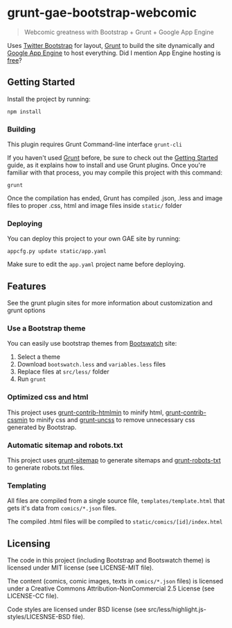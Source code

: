 # grunt-gae-bootstrap-webcomic

> Webcomic greatness with Bootstrap + Grunt + Google App Engine

Uses [Twitter Bootstrap](https://github.com/twbs/bootstrap/) for layout, [Grunt](gruntjs.com) to build the site dynamically and [Google App Engine](https://appengine.google.com/) to host everything. Did I mention App Engine hosting is [free](https://developers.google.com/appengine/pricing)?



## Getting Started

Install the project by running:
```shell
npm install
```

### Building
This plugin requires Grunt Command-line interface ```grunt-cli```

If you haven't used [Grunt](http://gruntjs.com/) before, be sure to check out the [Getting Started](http://gruntjs.com/getting-started) guide, as it explains how to install and use Grunt plugins. Once you're familiar with that process, you may compile this project with this command:

```shell
grunt
```

Once the compilation has ended, Grunt has compiled .json, .less and image files to proper .css, html and image files inside `static/` folder

### Deploying

You can deploy this project to your own GAE site by running:
```shell
appcfg.py update static/app.yaml
```
Make sure to edit the `app.yaml` project name before deploying.

## Features

See the grunt plugin sites for more information about customization and grunt options

### Use a Bootstrap theme

You can easily use bootstrap themes from [Bootswatch](http://bootswatch.com/) site:

1. Select a theme
2. Download `bootswatch.less` and `variables.less` files
3. Replace files at `src/less/` folder
4. Run `grunt`

### Optimized css and html

This project uses [grunt-contrib-htmlmin](https://github.com/gruntjs/grunt-contrib-htmlmin) to minify html, [grunt-contrib-cssmin](https://github.com/gruntjs/grunt-contrib-cssmin) to minify css and [grunt-uncss](https://github.com/addyosmani/grunt-uncss) to remove unnecessary css generated by Bootstrap.

### Automatic sitemap and robots.txt

This project uses [grunt-sitemap](https://github.com/RayViljoen/grunt-sitemap) to generate sitemaps and [grunt-robots-txt](https://github.com/T1st3/grunt-robots-txt) to generate robots.txt files.

### Templating

All files are compiled from a single source file, `templates/template.html` that gets it's data from `comics/*.json` files.

The compiled .html files will be compiled to `static/comics/[id]/index.html`

## Licensing

The code in this project (including Bootstrap and Bootswatch theme) is licensed under MIT license (see LICENSE-MIT file).

The content (comics, comic images, texts in `comics/*.json` files) is licensed under a Creative Commons Attribution-NonCommercial 2.5 License (see LICENSE-CC file).

Code styles are licensed under BSD license (see src/less/highlight.js-styles/LICESNSE-BSD file).
